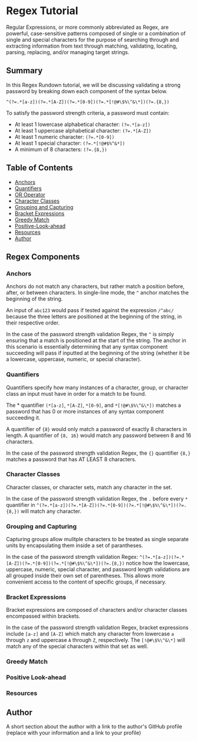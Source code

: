 # Regex Tutorial

Regular Expressions, or more commonly abbreviated as Regex, are powerful, case-sensitive patterns composed of single or a combination of single and special characters for the purpose of searching through and extracting information from text through matching, validating, locating, parsing, replacing, and/or managing target strings.

## Summary

In this Regex Rundown tutorial, we will be discussing validating a strong password by breaking down each component of the syntax below.

`^(?=.*[a-z])(?=.*[A-Z])(?=.*[0-9])(?=.*[!@#\$%\^&\*])(?=.{8,})`

To satisfy the password strength criteria, a password must contain:

* At least 1 lowercase alphabetical character: `(?=.*[a-z])`
* At least 1 uppercase alphabetical character: `(?=.*[A-Z])`
* At least 1 numeric character: `(?=.*[0-9])`
* At least 1 special character: `(?=.*[!@#$%^&*])`
* A minimum of 8 characters: `(?=.{8,})`

## Table of Contents

- [Anchors](#anchors)
- [Quantifiers](#quantifiers)
- [OR Operator](#or-operator)
- [Character Classes](#character-classes)
- [Grouping and Capturing](#grouping-and-capturing)
- [Bracket Expressions](#bracket-expressions)
- [Greedy Match](#greedy-and-lazy-match)
- [Positive-Look-ahead](#Positive-look-ahead)
- [Resources](#Resources)
- [Author](#Author)

## Regex Components

### Anchors

Anchors do not match any characters, but rather match a position before, after, or between characters. In single-line mode, the `^` anchor matches the beginning of the string.

An input of `abc123` would pass if tested against the expression `/^abc/` because the three letters are positioned at the beginning of the string, in their respective order.

In the case of the password strength validation Regex, the `^` is simply ensuring that a match is positioned at the start of the string. The anchor in this scenario is essentially determining that any syntax component succeeding will pass if inputted at the beginning of the string (whether it be a lowercase, uppercase, numeric, or special character).


### Quantifiers

Quantifiers specify how many instances of a character, group, or character class an input must have in order for a match to be found.

The * quantifier `(*[a-z]`, `*[A-Z]`, `*[0-9]`, and `*[!@#\$%\^&\*])` matches a password that has 0 or more instances of any syntax component succeeding it.

A quantifier of `{8}` would only match a password of exactly 8 characters in length. A quantifier of `{8, 16}` would match any password between 8 and 16 characters.

In the case of the password strength validation Regex, the `{}` quantifier `{8,}` matches a password that has AT LEAST 8 characters.

### Character Classes

Character classes, or character sets, match any character in the set.

In the case of the password strength validation Regex, the `.` before every `*` quantifier in `^(?=.*[a-z])(?=.*[A-Z])(?=.*[0-9])(?=.*[!@#\$%\^&\*])(?=.{8,})` will match any character.

### Grouping and Capturing

Capturing groups allow mulitple characters to be treated as single separate units by encapsulating them inside a set of parantheses.

In the case of the password strength validation Regex: `^(?=.*[a-z])(?=.*[A-Z])(?=.*[0-9])(?=.*[!@#\$%\^&\*])(?=.{8,})` notice how the lowercase, uppercase, numeric, special character, and password length validations are all grouped inside their own set of parentheses. This allows more convenient access to the content of specific groups, if necessary.

### Bracket Expressions

Bracket expressions are composed of characters and/or character classes encompassed within brackets.

In the case of the password strength validation Regex, bracket expressions include `[a-z]` and `[A-Z]` which match any character from lowercase `a` through `z` and uppercase `A` through `Z`, respectively. The `[!@#\$%\^&\*]` will match any of the special characters within that set as well.
### Greedy Match




### Positive Look-ahead 

### Resources

## Author

A short section about the author with a link to the author's GitHub profile (replace with your information and a link to your profile)
